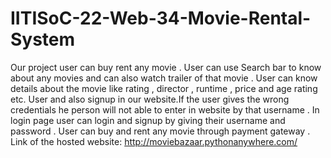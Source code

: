 # IITISoC-22-Web-34-Movie-Rental-System
Our project user can buy rent any movie . 
User can use Search bar to know about any movies and can also watch trailer of that movie .
User can know details about the movie like rating , director , runtime , price and age rating etc.
User and also signup in our website.If the user gives the wrong credentials he person will not able to enter in website by that username . In login page user can login and signup by giving their username and password .
User can buy and rent any movie  through payment gateway .
Link of the hosted website:
http://moviebazaar.pythonanywhere.com/
